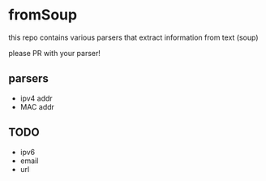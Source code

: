 fromSoup
========

this repo contains various parsers that extract information from text (soup)

please PR with your parser!



parsers
-------

- ipv4 addr
- MAC addr

TODO
----

- ipv6
- email
- url
